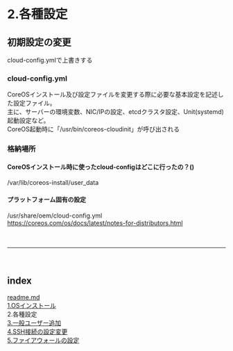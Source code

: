 # 2.各種設定

## 初期設定の変更
cloud-config.ymlで上書きする  

### cloud-config.yml
CoreOSインストール及び設定ファイルを変更する際に必要な基本設定を記述した設定ファイル。  
主に、サーバーの環境変数、NIC/IPの設定、etcdクラスタ設定、Unit(systemd)起動設定など。  
CoreOS起動時に「/usr/bin/coreos-cloudinit」が呼び出される  

### 格納場所

#### CoreOSインストール時に使ったcloud-configはどこに行ったの？()
/var/lib/coreos-install/user_data

#### プラットフォーム固有の設定
/usr/share/oem/cloud-config.yml  
https://coreos.com/os/docs/latest/notes-for-distributors.html  



　  
- - - 
　  
## index
<a href="./readme.md">readme.md</a>  
<a href="./1.OSインストール.md">1.OSインストール</a>  
2.各種設定  
<a href="./3.一般ユーザー追加.md">3.一般ユーザー追加</a>  
<a href="./4.SSH接続の設定変更.md">4.SSH接続の設定変更</a>  
<a href="./5.ファイアウォールの設定.md">5.ファイアウォールの設定</a>  
　  
